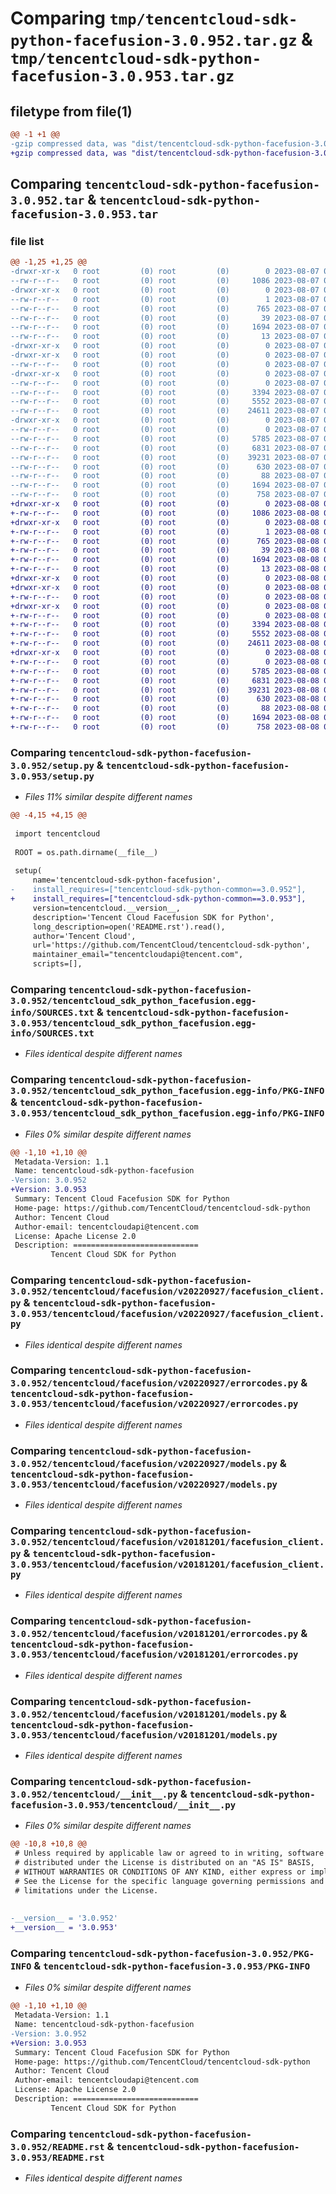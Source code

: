 # Comparing `tmp/tencentcloud-sdk-python-facefusion-3.0.952.tar.gz` & `tmp/tencentcloud-sdk-python-facefusion-3.0.953.tar.gz`

## filetype from file(1)

```diff
@@ -1 +1 @@
-gzip compressed data, was "dist/tencentcloud-sdk-python-facefusion-3.0.952.tar", last modified: Mon Aug  7 08:53:52 2023, max compression
+gzip compressed data, was "dist/tencentcloud-sdk-python-facefusion-3.0.953.tar", last modified: Tue Aug  8 00:25:05 2023, max compression
```

## Comparing `tencentcloud-sdk-python-facefusion-3.0.952.tar` & `tencentcloud-sdk-python-facefusion-3.0.953.tar`

### file list

```diff
@@ -1,25 +1,25 @@
-drwxr-xr-x   0 root         (0) root         (0)        0 2023-08-07 08:53:52.000000 tencentcloud-sdk-python-facefusion-3.0.952/
--rw-r--r--   0 root         (0) root         (0)     1086 2023-08-07 08:53:52.000000 tencentcloud-sdk-python-facefusion-3.0.952/setup.py
-drwxr-xr-x   0 root         (0) root         (0)        0 2023-08-07 08:53:52.000000 tencentcloud-sdk-python-facefusion-3.0.952/tencentcloud_sdk_python_facefusion.egg-info/
--rw-r--r--   0 root         (0) root         (0)        1 2023-08-07 08:53:52.000000 tencentcloud-sdk-python-facefusion-3.0.952/tencentcloud_sdk_python_facefusion.egg-info/dependency_links.txt
--rw-r--r--   0 root         (0) root         (0)      765 2023-08-07 08:53:52.000000 tencentcloud-sdk-python-facefusion-3.0.952/tencentcloud_sdk_python_facefusion.egg-info/SOURCES.txt
--rw-r--r--   0 root         (0) root         (0)       39 2023-08-07 08:53:52.000000 tencentcloud-sdk-python-facefusion-3.0.952/tencentcloud_sdk_python_facefusion.egg-info/requires.txt
--rw-r--r--   0 root         (0) root         (0)     1694 2023-08-07 08:53:52.000000 tencentcloud-sdk-python-facefusion-3.0.952/tencentcloud_sdk_python_facefusion.egg-info/PKG-INFO
--rw-r--r--   0 root         (0) root         (0)       13 2023-08-07 08:53:52.000000 tencentcloud-sdk-python-facefusion-3.0.952/tencentcloud_sdk_python_facefusion.egg-info/top_level.txt
-drwxr-xr-x   0 root         (0) root         (0)        0 2023-08-07 08:53:52.000000 tencentcloud-sdk-python-facefusion-3.0.952/tencentcloud/
-drwxr-xr-x   0 root         (0) root         (0)        0 2023-08-07 08:53:52.000000 tencentcloud-sdk-python-facefusion-3.0.952/tencentcloud/facefusion/
--rw-r--r--   0 root         (0) root         (0)        0 2023-08-07 08:53:52.000000 tencentcloud-sdk-python-facefusion-3.0.952/tencentcloud/facefusion/__init__.py
-drwxr-xr-x   0 root         (0) root         (0)        0 2023-08-07 08:53:52.000000 tencentcloud-sdk-python-facefusion-3.0.952/tencentcloud/facefusion/v20220927/
--rw-r--r--   0 root         (0) root         (0)        0 2023-08-07 08:53:52.000000 tencentcloud-sdk-python-facefusion-3.0.952/tencentcloud/facefusion/v20220927/__init__.py
--rw-r--r--   0 root         (0) root         (0)     3394 2023-08-07 08:53:52.000000 tencentcloud-sdk-python-facefusion-3.0.952/tencentcloud/facefusion/v20220927/facefusion_client.py
--rw-r--r--   0 root         (0) root         (0)     5552 2023-08-07 08:53:52.000000 tencentcloud-sdk-python-facefusion-3.0.952/tencentcloud/facefusion/v20220927/errorcodes.py
--rw-r--r--   0 root         (0) root         (0)    24611 2023-08-07 08:53:52.000000 tencentcloud-sdk-python-facefusion-3.0.952/tencentcloud/facefusion/v20220927/models.py
-drwxr-xr-x   0 root         (0) root         (0)        0 2023-08-07 08:53:52.000000 tencentcloud-sdk-python-facefusion-3.0.952/tencentcloud/facefusion/v20181201/
--rw-r--r--   0 root         (0) root         (0)        0 2023-08-07 08:53:52.000000 tencentcloud-sdk-python-facefusion-3.0.952/tencentcloud/facefusion/v20181201/__init__.py
--rw-r--r--   0 root         (0) root         (0)     5785 2023-08-07 08:53:52.000000 tencentcloud-sdk-python-facefusion-3.0.952/tencentcloud/facefusion/v20181201/facefusion_client.py
--rw-r--r--   0 root         (0) root         (0)     6831 2023-08-07 08:53:52.000000 tencentcloud-sdk-python-facefusion-3.0.952/tencentcloud/facefusion/v20181201/errorcodes.py
--rw-r--r--   0 root         (0) root         (0)    39231 2023-08-07 08:53:52.000000 tencentcloud-sdk-python-facefusion-3.0.952/tencentcloud/facefusion/v20181201/models.py
--rw-r--r--   0 root         (0) root         (0)      630 2023-08-07 08:53:52.000000 tencentcloud-sdk-python-facefusion-3.0.952/tencentcloud/__init__.py
--rw-r--r--   0 root         (0) root         (0)       88 2023-08-07 08:53:52.000000 tencentcloud-sdk-python-facefusion-3.0.952/setup.cfg
--rw-r--r--   0 root         (0) root         (0)     1694 2023-08-07 08:53:52.000000 tencentcloud-sdk-python-facefusion-3.0.952/PKG-INFO
--rw-r--r--   0 root         (0) root         (0)      758 2023-08-07 08:53:52.000000 tencentcloud-sdk-python-facefusion-3.0.952/README.rst
+drwxr-xr-x   0 root         (0) root         (0)        0 2023-08-08 00:25:05.000000 tencentcloud-sdk-python-facefusion-3.0.953/
+-rw-r--r--   0 root         (0) root         (0)     1086 2023-08-08 00:25:05.000000 tencentcloud-sdk-python-facefusion-3.0.953/setup.py
+drwxr-xr-x   0 root         (0) root         (0)        0 2023-08-08 00:25:05.000000 tencentcloud-sdk-python-facefusion-3.0.953/tencentcloud_sdk_python_facefusion.egg-info/
+-rw-r--r--   0 root         (0) root         (0)        1 2023-08-08 00:25:05.000000 tencentcloud-sdk-python-facefusion-3.0.953/tencentcloud_sdk_python_facefusion.egg-info/dependency_links.txt
+-rw-r--r--   0 root         (0) root         (0)      765 2023-08-08 00:25:05.000000 tencentcloud-sdk-python-facefusion-3.0.953/tencentcloud_sdk_python_facefusion.egg-info/SOURCES.txt
+-rw-r--r--   0 root         (0) root         (0)       39 2023-08-08 00:25:05.000000 tencentcloud-sdk-python-facefusion-3.0.953/tencentcloud_sdk_python_facefusion.egg-info/requires.txt
+-rw-r--r--   0 root         (0) root         (0)     1694 2023-08-08 00:25:05.000000 tencentcloud-sdk-python-facefusion-3.0.953/tencentcloud_sdk_python_facefusion.egg-info/PKG-INFO
+-rw-r--r--   0 root         (0) root         (0)       13 2023-08-08 00:25:05.000000 tencentcloud-sdk-python-facefusion-3.0.953/tencentcloud_sdk_python_facefusion.egg-info/top_level.txt
+drwxr-xr-x   0 root         (0) root         (0)        0 2023-08-08 00:25:05.000000 tencentcloud-sdk-python-facefusion-3.0.953/tencentcloud/
+drwxr-xr-x   0 root         (0) root         (0)        0 2023-08-08 00:25:05.000000 tencentcloud-sdk-python-facefusion-3.0.953/tencentcloud/facefusion/
+-rw-r--r--   0 root         (0) root         (0)        0 2023-08-08 00:25:05.000000 tencentcloud-sdk-python-facefusion-3.0.953/tencentcloud/facefusion/__init__.py
+drwxr-xr-x   0 root         (0) root         (0)        0 2023-08-08 00:25:05.000000 tencentcloud-sdk-python-facefusion-3.0.953/tencentcloud/facefusion/v20220927/
+-rw-r--r--   0 root         (0) root         (0)        0 2023-08-08 00:25:05.000000 tencentcloud-sdk-python-facefusion-3.0.953/tencentcloud/facefusion/v20220927/__init__.py
+-rw-r--r--   0 root         (0) root         (0)     3394 2023-08-08 00:25:05.000000 tencentcloud-sdk-python-facefusion-3.0.953/tencentcloud/facefusion/v20220927/facefusion_client.py
+-rw-r--r--   0 root         (0) root         (0)     5552 2023-08-08 00:25:05.000000 tencentcloud-sdk-python-facefusion-3.0.953/tencentcloud/facefusion/v20220927/errorcodes.py
+-rw-r--r--   0 root         (0) root         (0)    24611 2023-08-08 00:25:05.000000 tencentcloud-sdk-python-facefusion-3.0.953/tencentcloud/facefusion/v20220927/models.py
+drwxr-xr-x   0 root         (0) root         (0)        0 2023-08-08 00:25:05.000000 tencentcloud-sdk-python-facefusion-3.0.953/tencentcloud/facefusion/v20181201/
+-rw-r--r--   0 root         (0) root         (0)        0 2023-08-08 00:25:05.000000 tencentcloud-sdk-python-facefusion-3.0.953/tencentcloud/facefusion/v20181201/__init__.py
+-rw-r--r--   0 root         (0) root         (0)     5785 2023-08-08 00:25:05.000000 tencentcloud-sdk-python-facefusion-3.0.953/tencentcloud/facefusion/v20181201/facefusion_client.py
+-rw-r--r--   0 root         (0) root         (0)     6831 2023-08-08 00:25:05.000000 tencentcloud-sdk-python-facefusion-3.0.953/tencentcloud/facefusion/v20181201/errorcodes.py
+-rw-r--r--   0 root         (0) root         (0)    39231 2023-08-08 00:25:05.000000 tencentcloud-sdk-python-facefusion-3.0.953/tencentcloud/facefusion/v20181201/models.py
+-rw-r--r--   0 root         (0) root         (0)      630 2023-08-08 00:25:05.000000 tencentcloud-sdk-python-facefusion-3.0.953/tencentcloud/__init__.py
+-rw-r--r--   0 root         (0) root         (0)       88 2023-08-08 00:25:05.000000 tencentcloud-sdk-python-facefusion-3.0.953/setup.cfg
+-rw-r--r--   0 root         (0) root         (0)     1694 2023-08-08 00:25:05.000000 tencentcloud-sdk-python-facefusion-3.0.953/PKG-INFO
+-rw-r--r--   0 root         (0) root         (0)      758 2023-08-08 00:25:05.000000 tencentcloud-sdk-python-facefusion-3.0.953/README.rst
```

### Comparing `tencentcloud-sdk-python-facefusion-3.0.952/setup.py` & `tencentcloud-sdk-python-facefusion-3.0.953/setup.py`

 * *Files 11% similar despite different names*

```diff
@@ -4,15 +4,15 @@
 
 import tencentcloud
 
 ROOT = os.path.dirname(__file__)
 
 setup(
     name='tencentcloud-sdk-python-facefusion',
-    install_requires=["tencentcloud-sdk-python-common==3.0.952"],
+    install_requires=["tencentcloud-sdk-python-common==3.0.953"],
     version=tencentcloud.__version__,
     description='Tencent Cloud Facefusion SDK for Python',
     long_description=open('README.rst').read(),
     author='Tencent Cloud',
     url='https://github.com/TencentCloud/tencentcloud-sdk-python',
     maintainer_email="tencentcloudapi@tencent.com",
     scripts=[],
```

### Comparing `tencentcloud-sdk-python-facefusion-3.0.952/tencentcloud_sdk_python_facefusion.egg-info/SOURCES.txt` & `tencentcloud-sdk-python-facefusion-3.0.953/tencentcloud_sdk_python_facefusion.egg-info/SOURCES.txt`

 * *Files identical despite different names*

### Comparing `tencentcloud-sdk-python-facefusion-3.0.952/tencentcloud_sdk_python_facefusion.egg-info/PKG-INFO` & `tencentcloud-sdk-python-facefusion-3.0.953/tencentcloud_sdk_python_facefusion.egg-info/PKG-INFO`

 * *Files 0% similar despite different names*

```diff
@@ -1,10 +1,10 @@
 Metadata-Version: 1.1
 Name: tencentcloud-sdk-python-facefusion
-Version: 3.0.952
+Version: 3.0.953
 Summary: Tencent Cloud Facefusion SDK for Python
 Home-page: https://github.com/TencentCloud/tencentcloud-sdk-python
 Author: Tencent Cloud
 Author-email: tencentcloudapi@tencent.com
 License: Apache License 2.0
 Description: ============================
         Tencent Cloud SDK for Python
```

### Comparing `tencentcloud-sdk-python-facefusion-3.0.952/tencentcloud/facefusion/v20220927/facefusion_client.py` & `tencentcloud-sdk-python-facefusion-3.0.953/tencentcloud/facefusion/v20220927/facefusion_client.py`

 * *Files identical despite different names*

### Comparing `tencentcloud-sdk-python-facefusion-3.0.952/tencentcloud/facefusion/v20220927/errorcodes.py` & `tencentcloud-sdk-python-facefusion-3.0.953/tencentcloud/facefusion/v20220927/errorcodes.py`

 * *Files identical despite different names*

### Comparing `tencentcloud-sdk-python-facefusion-3.0.952/tencentcloud/facefusion/v20220927/models.py` & `tencentcloud-sdk-python-facefusion-3.0.953/tencentcloud/facefusion/v20220927/models.py`

 * *Files identical despite different names*

### Comparing `tencentcloud-sdk-python-facefusion-3.0.952/tencentcloud/facefusion/v20181201/facefusion_client.py` & `tencentcloud-sdk-python-facefusion-3.0.953/tencentcloud/facefusion/v20181201/facefusion_client.py`

 * *Files identical despite different names*

### Comparing `tencentcloud-sdk-python-facefusion-3.0.952/tencentcloud/facefusion/v20181201/errorcodes.py` & `tencentcloud-sdk-python-facefusion-3.0.953/tencentcloud/facefusion/v20181201/errorcodes.py`

 * *Files identical despite different names*

### Comparing `tencentcloud-sdk-python-facefusion-3.0.952/tencentcloud/facefusion/v20181201/models.py` & `tencentcloud-sdk-python-facefusion-3.0.953/tencentcloud/facefusion/v20181201/models.py`

 * *Files identical despite different names*

### Comparing `tencentcloud-sdk-python-facefusion-3.0.952/tencentcloud/__init__.py` & `tencentcloud-sdk-python-facefusion-3.0.953/tencentcloud/__init__.py`

 * *Files 0% similar despite different names*

```diff
@@ -10,8 +10,8 @@
 # Unless required by applicable law or agreed to in writing, software
 # distributed under the License is distributed on an "AS IS" BASIS,
 # WITHOUT WARRANTIES OR CONDITIONS OF ANY KIND, either express or implied.
 # See the License for the specific language governing permissions and
 # limitations under the License.
 
 
-__version__ = '3.0.952'
+__version__ = '3.0.953'
```

### Comparing `tencentcloud-sdk-python-facefusion-3.0.952/PKG-INFO` & `tencentcloud-sdk-python-facefusion-3.0.953/PKG-INFO`

 * *Files 0% similar despite different names*

```diff
@@ -1,10 +1,10 @@
 Metadata-Version: 1.1
 Name: tencentcloud-sdk-python-facefusion
-Version: 3.0.952
+Version: 3.0.953
 Summary: Tencent Cloud Facefusion SDK for Python
 Home-page: https://github.com/TencentCloud/tencentcloud-sdk-python
 Author: Tencent Cloud
 Author-email: tencentcloudapi@tencent.com
 License: Apache License 2.0
 Description: ============================
         Tencent Cloud SDK for Python
```

### Comparing `tencentcloud-sdk-python-facefusion-3.0.952/README.rst` & `tencentcloud-sdk-python-facefusion-3.0.953/README.rst`

 * *Files identical despite different names*

